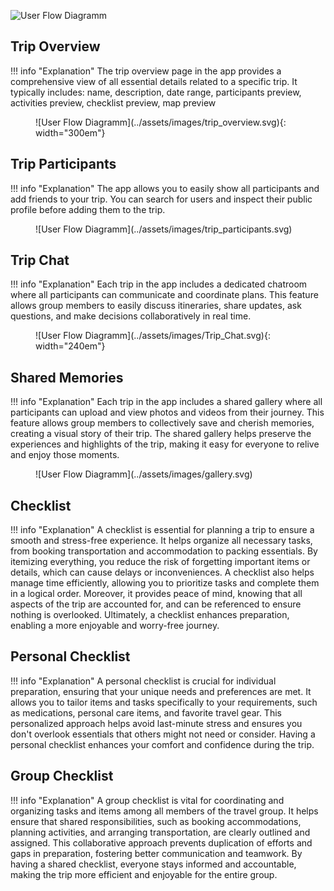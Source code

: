![User Flow Diagramm](../assets/images/Plan_Trips_User_Flow.svg)

## Trip Overview
!!! info "Explanation"
	The trip overview page in the app provides a comprehensive view of all essential details related to a specific trip. It typically includes: name, description, date range, participants preview, activities preview, checklist preview, map preview

<figure markdown="span">
  ![User Flow Diagramm](../assets/images/trip_overview.svg){: width="300em"}
</figure>

## Trip Participants
!!! info "Explanation"
	The app allows you to easily show all participants and add friends to your trip. You can search for users and inspect their public profile before adding them to the trip.

<figure markdown="span">
  ![User Flow Diagramm](../assets/images/trip_participants.svg)
</figure>

## Trip Chat
!!! info "Explanation"
	Each trip in the app includes a dedicated chatroom where all participants can communicate and coordinate plans. This feature allows group members to easily discuss itineraries, share updates, ask questions, and make decisions collaboratively in real time.

<figure markdown="span">
  ![User Flow Diagramm](../assets/images/Trip_Chat.svg){: width="240em"}
</figure>

## Shared Memories
!!! info "Explanation"
    Each trip in the app includes a shared gallery where all participants can upload and view photos and videos from their journey. This feature allows group members to collectively save and cherish memories, creating a visual story of their trip. The shared gallery helps preserve the experiences and highlights of the trip, making it easy for everyone to relive and enjoy those moments.

<figure markdown="span">
  ![User Flow Diagramm](../assets/images/gallery.svg)
</figure>

## Checklist
!!! info "Explanation"
    A checklist is essential for planning a trip to ensure a smooth and stress-free experience. It helps organize all necessary tasks, from booking transportation and accommodation to packing essentials. By itemizing everything, you reduce the risk of forgetting important items or details, which can cause delays or inconveniences. A checklist also helps manage time efficiently, allowing you to prioritize tasks and complete them in a logical order. Moreover, it provides peace of mind, knowing that all aspects of the trip are accounted for, and can be referenced to ensure nothing is overlooked. Ultimately, a checklist enhances preparation, enabling a more enjoyable and worry-free journey.


## Personal Checklist
!!! info "Explanation"
    A personal checklist is crucial for individual preparation, ensuring that your unique needs and preferences are met. It allows you to tailor items and tasks specifically to your requirements, such as medications, personal care items, and favorite travel gear. This personalized approach helps avoid last-minute stress and ensures you don't overlook essentials that others might not need or consider. Having a personal checklist enhances your comfort and confidence during the trip.


## Group Checklist
!!! info "Explanation"
    A group checklist is vital for coordinating and organizing tasks and items among all members of the travel group. It helps ensure that shared responsibilities, such as booking accommodations, planning activities, and arranging transportation, are clearly outlined and assigned. This collaborative approach prevents duplication of efforts and gaps in preparation, fostering better communication and teamwork. By having a shared checklist, everyone stays informed and accountable, making the trip more efficient and enjoyable for the entire group.